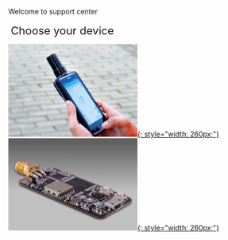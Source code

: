 <span class="markdown-body-normal-header">Welcome to support center
</span>
<br>
<br>
<span style="font-size:22px;padding:10px 0px 10px 5px;"> Choose your device </span>

 [![](images/d303-1.jpg "Multi-band Android RTK receiver"){: style="width: 260px;"} ](/d303-docs)
 [![](images/mini-evk-3.png "Multi-band RTK evaluation kit"){: style="width: 260px;"} ](/rtk-board)

 
<br><br>
